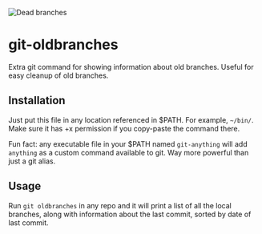 ![Dead branches](https://upload.wikimedia.org/wikipedia/commons/b/be/Brennreisig.JPG)

# git-oldbranches
Extra git command for showing information about old branches.
Useful for easy cleanup of old branches.

## Installation
Just put this file in any location referenced in $PATH. For example, 
`~/bin/`. Make sure it has +x permission if you copy-paste the command there.

Fun fact: any executable file in your $PATH named `git-anything` will add
`anything` as a custom command available to git. Way more powerful than
just a git alias.

## Usage
Run `git oldbranches` in any repo and it will print a list of all the
local branches, along with information about the last commit, sorted by
date of last commit.
